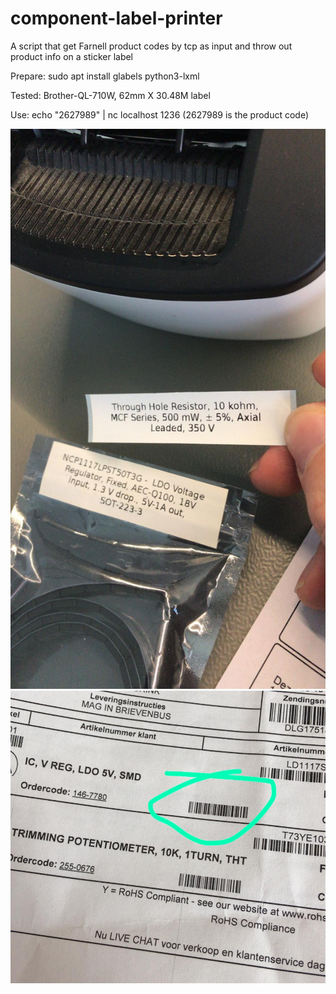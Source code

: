 # component-label-printer
A script that get Farnell product codes by tcp as input and throw out product info on a sticker label

Prepare:
sudo apt install glabels python3-lxml

Tested:
Brother-QL-710W, 62mm X 30.48M label

Use:
echo "2627989" | nc localhost 1236   (2627989 is the product code)

![Label](label.jpeg)
![Barcode](barcode.jpeg)
